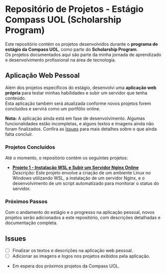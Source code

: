 # Repositório de Projetos - Estágio Compass UOL (Scholarship Program)

Este repositório contém os projetos desenvolvidos durante o **programa de estágio da Compass UOL**, como parte do **Scholarship Program**.<br>
Os projetos documentados aqui são parte da minha jornada de aprendizado e desenvolvimento profissional na área de tecnologia.

## Aplicação Web Pessoal

Além dos projetos específicos do estágio, desenvolvi uma **aplicação web própria** para testar minhas habilidades e subir um servidor que tenha conteúdo.<br>
Esta aplicação também será atualizada conforme novos projetos forem concluídos e servirá como um portfólio online.

**Nota:** A aplicação ainda está em fase de desenvolvimento. Algumas funcionalidades estão incompletas, e alguns textos e imagens ainda não foram finalizados. Confira as [Issues](#issues) para mais detalhes sobre o que ainda falta concluir.

### Projetos Concluídos

Até o momento, o repositório contém os seguintes projetos:

- **[Projeto 1 - Instalação WSL e Subir um Servidor Nginx Online](./Project_1/README.md)**  
   *Descrição:* Este projeto envolve a criação de um ambiente Linux no Windows utilizando WSL, a instalação de um servidor Nginx, e o desenvolvimento de um script automatizado para monitorar o status do servidor.

### Próximos Passos

Com o andamento do estágio e o progresso na aplicação pessoal, novos projetos serão adicionados a este repositório, com descrições detalhadas e documentação completa.

## Issues

- [ ] Finalizar os textos e descrições na aplicação web pessoal.
- [ ] Adicionar as imagens e logos nos projetos exibidos pela aplicação.

- Em espera dos próximos projetos da Compass UOL.